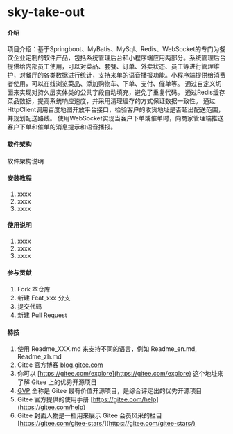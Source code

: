 # sky-take-out

#### 介绍
项目介绍：基于Springboot、MyBatis、MySql、Redis、WebSocket的专门为餐饮企业定制的软件产品，包括系统管理后台和小程序端应用两部分。系统管理后台提供给内部员工使用，可以对菜品、套餐、订单、外卖状态、员工等进行管理维护，对餐厅的各类数据进行统计，支持来单的语音播报功能。小程序端提供给消费者使用，可以在线浏览菜品、添加购物车、下单、支付、催单等。
通过自定义切面来实现对持久层实体类的公共字段自动填充，避免了重复代码。
通过Redis缓存菜品数据，提高系统响应速度，并采用清理缓存的方式保证数据一致性。
通过HttpClient调用百度地图开放平台接口，检验客户的收货地址是否超出配送范围，并规划配送路线。
使用WebSocket实现当客户下单或催单时，向商家管理端推送客户下单和催单的消息提示和语音播报。

#### 软件架构
软件架构说明


#### 安装教程

1.  xxxx
2.  xxxx
3.  xxxx

#### 使用说明

1.  xxxx
2.  xxxx
3.  xxxx

#### 参与贡献

1.  Fork 本仓库
2.  新建 Feat_xxx 分支
3.  提交代码
4.  新建 Pull Request


#### 特技

1.  使用 Readme\_XXX.md 来支持不同的语言，例如 Readme\_en.md, Readme\_zh.md
2.  Gitee 官方博客 [blog.gitee.com](https://blog.gitee.com)
3.  你可以 [https://gitee.com/explore](https://gitee.com/explore) 这个地址来了解 Gitee 上的优秀开源项目
4.  [GVP](https://gitee.com/gvp) 全称是 Gitee 最有价值开源项目，是综合评定出的优秀开源项目
5.  Gitee 官方提供的使用手册 [https://gitee.com/help](https://gitee.com/help)
6.  Gitee 封面人物是一档用来展示 Gitee 会员风采的栏目 [https://gitee.com/gitee-stars/](https://gitee.com/gitee-stars/)
